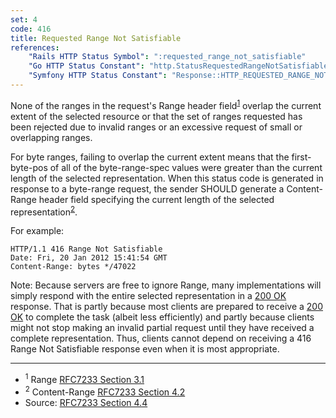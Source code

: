 ```yaml
---
set: 4
code: 416
title: Requested Range Not Satisfiable
references:
    "Rails HTTP Status Symbol": ":requested_range_not_satisfiable"
    "Go HTTP Status Constant": "http.StatusRequestedRangeNotSatisfiable"
    "Symfony HTTP Status Constant": "Response::HTTP_REQUESTED_RANGE_NOT_SATISFIABLE"
---
```


None of the ranges in the request's Range header field<sup>[1](#ref-1)</sup>
overlap the current extent of the selected resource or that the set of ranges
requested has been rejected due to invalid ranges or an excessive request of
small or overlapping ranges.

For byte ranges, failing to overlap the current extent means that the
first-byte-pos of all of the byte-range-spec values were greater than the
current length of the selected representation. When this status code is
generated in response to a byte-range request, the sender SHOULD generate a
Content-Range header field specifying the current length of the selected
representation<sup>[2](#ref-2)</sup>.

For example:

```
HTTP/1.1 416 Range Not Satisfiable
Date: Fri, 20 Jan 2012 15:41:54 GMT
Content-Range: bytes */47022
```

Note: Because servers are free to ignore Range, many implementations will simply
respond with the entire selected representation in a [200 OK](/200) response.
That is partly because most clients are prepared to receive a [200 OK](/200)
to complete the task (albeit less efficiently) and partly because clients might
not stop making an invalid partial request until they have received a complete
representation. Thus, clients cannot depend on receiving a
416 Range Not Satisfiable response even when it is most appropriate.

---

* <span id="ref-1"><sup>1</sup> Range [RFC7233 Section 3.1][2]</span>
* <span id="ref-2"><sup>2</sup> Content-Range [RFC7233 Section 4.2][3]</span>
* Source: [RFC7233 Section 4.4][1]

[1]: <http://tools.ietf.org/html/rfc7233#section-4.4>
[2]: <http://tools.ietf.org/html/rfc7233#section-3.1>
[3]: <http://tools.ietf.org/html/rfc7233#section-4.2>
